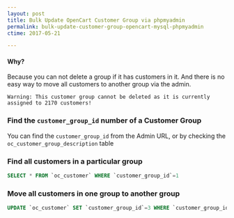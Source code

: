 ```yaml
---
layout: post
title: Bulk Update OpenCart Customer Group via phpmyadmin
permalink: bulk-update-customer-group-opencart-mysql-phpmyadmin
ctime: 2017-05-21

---
```


#### Why?
Because you can not delete a group if it has customers in it. And there is no easy way to move all customers to another group via the admin. 

```
Warning: This customer group cannot be deleted as it is currently assigned to 2170 customers!
```

### Find the `customer_group_id` number of a Customer Group

You can find the `customer_group_id` from the Admin URL, or by checking the `oc_customer_group_description` table

### Find all customers in a particular group

```sql
SELECT * FROM `oc_customer` WHERE `customer_group_id`=1
```

### Move all customers in one group to another group

```sql
UPDATE `oc_customer` SET `customer_group_id`=3 WHERE `customer_group_id`=1
```